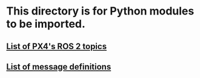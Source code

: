 # This directory is for Python modules to be imported.

## [List of PX4's ROS 2 topics](https://github.com/PX4/PX4-Autopilot/blob/main/src/modules/uxrce_dds_client/dds_topics.yaml)

## [List of message definitions](https://github.com/PX4/px4_msgs/tree/release/1.14/msg)